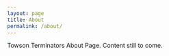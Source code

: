 ```yaml
---
layout: page
title: About
permalink: /about/
---
```


Towson Terminators About Page.
Content still to come.
